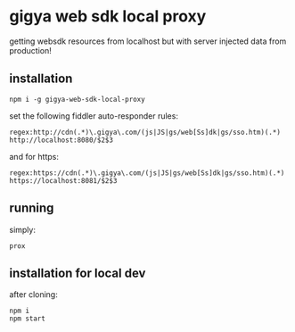 # gigya web sdk local proxy
getting websdk resources from localhost but with server injected data from production!

## installation
```
npm i -g gigya-web-sdk-local-proxy
```

set the following fiddler auto-responder rules:
```
regex:http://cdn(.*)\.gigya\.com/(js|JS|gs/web[Ss]dk|gs/sso.htm)(.*)
http://localhost:8080/$2$3
```

and for https:
```
regex:https://cdn(.*)\.gigya\.com/(js|JS|gs/web[Ss]dk|gs/sso.htm)(.*)
https://localhost:8081/$2$3
```

## running
simply:
```
prox
```

## installation for local dev
after cloning:
```
npm i
npm start
```